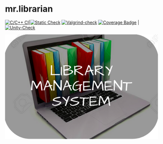 # mr.librarian

[![C/C++ CI](https://github.com/shivani-11318/mr.librarian/tree/main/.github/workflows/c-build.yml/badge.svg)](https://github.com/shivani-11318/mr.librarian/tree/main/.github/workflows/c-build.yml)|[![Static Check](https://github.com/shivani-11318/mr.librarian/tree/main/.github/workflows/cppcheck.yml/badge.svg)](https://github.com/shivani-11318/mr.librarian/tree/main/.github/workflows/cppcheck.yml) [![Valgrind-check](https://github.com/shivani-11318/mr.librarian/tree/main/.github/workflows/Valgrind.yml/badge.svg)](https://github.com/shivani-11318/mr.librarian/tree/main/.github/workflows/Valgrind.yml) [![Coverage Badge](https://img.shields.io/badge/coverage-99.82%25-blue)]()  | [![Unity-Check](https://github.com/shivani-11318/mr.librarian/tree/main/.github/workflows/unit-test.yml/badge.svg)](https://github.com/shivani-11318/mr.librarian/tree/main/.github/workflows/unit-test.yml)

![Title](1_Requirements/title.png)